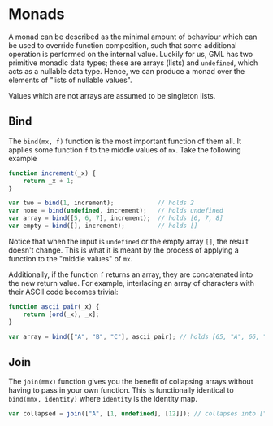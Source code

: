 # Monads

A monad can be described as the minimal amount of behaviour which can be used to override function composition, such that some additional operation is performed on the internal value. Luckily for us, GML has two primitive monadic data types; these are arrays (lists) and `undefined`, which acts as a nullable data type. Hence, we can produce a monad over the elements of "lists of nullable values".

Values which are not arrays are assumed to be singleton lists.

## Bind

The `bind(mx, f)` function is the most important function of them all. It applies some function `f` to the middle values of `mx`. Take the following example

```js
function increment(_x) {
	return _x + 1;
}

var two = bind(1, increment);            // holds 2
var none = bind(undefined, increment);   // holds undefined
var array = bind([5, 6, 7], increment);  // holds [6, 7, 8]
var empty = bind([], increment);         // holds []
```

Notice that when the input is `undefined` or the empty array `[]`, the result doesn't change. This is what it is meant by the process of applying a function to the "middle values" of `mx`.

Additionally, if the function `f` returns an array, they are concatenated into the new return value. For example, interlacing an array of characters with their ASCII code becomes trivial:

```js
function ascii_pair(_x) {
	return [ord(_x), _x];
}

var array = bind(["A", "B", "C"], ascii_pair); // holds [65, "A", 66, "B", 67, "C"]
```

## Join

The `join(mmx)` function gives you the benefit of collapsing arrays without having to pass in your own function. This is functionally identical to `bind(mmx, identity)` where `identity` is the identity map.

```js
var collapsed = join(["A", [1, undefined], [12]]); // collapses into ["A", 1, undefined, 12]
```